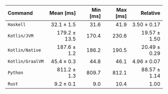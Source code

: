 | Command | Mean [ms] | Min [ms] | Max [ms] | Relative |
|:---|---:|---:|---:|---:|
| `Haskell` | 32.1 ± 1.5 | 31.6 | 41.9 | 3.50 ± 0.17 |
| `Kotlin/JVM` | 179.2 ± 13.5 | 170.4 | 230.6 | 19.57 ± 1.50 |
| `Kotlin/Native` | 187.6 ± 1.2 | 186.2 | 190.5 | 20.49 ± 0.29 |
| `Kotlin/GraalVM` | 45.4 ± 0.3 | 44.8 | 46.1 | 4.96 ± 0.07 |
| `Python` | 811.2 ± 1.3 | 809.7 | 812.1 | 88.57 ± 1.14 |
| `Rust` | 9.2 ± 0.1 | 9.0 | 10.4 | 1.00 |
